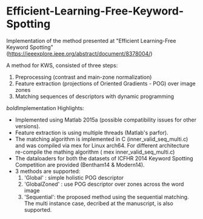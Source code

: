 # Efficient-Learning-Free-Keyword-Spotting
Implementation of the method presented at "Efficient Learning-Free Keyword Spotting" (https://ieeexplore.ieee.org/abstract/document/8378004/)

A method for KWS, consisted of three steps:
1) Preprocessing (contrast and main-zone normalization)
2) Feature extraction (projections of Oriented Gradients - POG) over image zones
3) Matching sequences of descriptors with dynamic programming
 
*bold*Implementation Highlights:
* Implemented using Matlab 2015a (possible compatibility issues for other versions).
* Feature extraction is using multiple threads (Matlab's parfor). 
* The matching algorithm is implemented in C (inner_valid_seq_multi.c) and was compiled via mex for Linux arch64. For different architecture re-compile the mathing algorithm (<addr> mex inner_valid_seq_multi.c)
* The dataloaders for both the datasets of ICFHR 2014 Keyword Spotting Competition are provided (Bentham14 & Modern14).
* 3 methods are supported:
	1. 'Global' : simple holistic POG descriptor
	2. 'GlobalZoned' : use POG descriptor over zones across the word image
	3. 'Sequential': the proposed method using the sequential matching. The multi instance case, decribed at the manuscript, is also supported.
